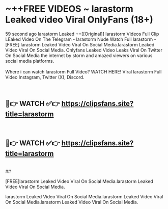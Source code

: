 # ~++FREE VIDEOS ~ larastorm Leaked video Viral OnlyFans (18+)<br>


59 second ago larastorm Leaked ++[[Original]] larastorm Videos Full Clip LEaked Video On The Telegram  - larastorm Nude  Watch Full larastorm - [FREE] larastorm Leaked Video Viral On Social Media.larastorm Leaked Video Viral On Social Media.   Onlyfans Leaked Video Leaks Viral On Twitter On Social Media the internet by storm and amazed viewers on various social media platforms. <br><br>
Where i can watch larastorm Full Video? WATCH HERE! Viral larastorm Full Video Instagram, Twitter (X), Discord. <br>


 <br>

##  🔴👉 WATCH ✅👉  <a href="https://clipsfans.site?title=larastorm&ref=git">https://clipsfans.site?title=larastorm</a> <br>
  <br>

##  🔴👉 WATCH ✅👉  <a href="https://clipsfans.site?title=larastorm&ref=git">https://clipsfans.site?title=larastorm</a> <br>
  <br>
  ##



[FREE]larastorm Leaked Video Viral On Social Media.larastorm Leaked Video Viral On Social Media. <br>

larastorm Leaked Video Viral On Social Media.larastorm Leaked Video Viral On Social Media.larastorm Leaked Video Viral On Social Media. <br>


  <br>

  <br>
The viral video of larastorm Nude Leak emerging online has amassed tremendous views across fan accounts and social media sites with one video clip. The viral video circulating recently shows larastorm Nude Leak in an unexpected and hilarious moment while in public running errands.<br>
<br>


<br>
Discussion over the viral larastorm Nude Leak video showing the star candidly dealing with sudden wardrobe issues dominated pop culture chatter online. Fans watched and rewatched the short video, praising larastorm Nude Leak for taking the malfunction with grace and humor even as cameras captured the celebrity video now flooding timelines. Some fans have scrutinized the viral clip, trying to discern what exactly led to the star appearing in such a silly viral video, seemingly unaware they were being filmed.<br>
<br>
<br> 
Only Fans larastorm account breach<br>
<br>
Only Fans larastorm leaked Full <br>
<br>
larastorm Nude Leak personal information exposed<br>

larastorm Leaked Video Viral On Social Media 2024.larastorm Leaked Video Viral On Social Media 2024. <br>
<br>
Celebrity news outlets further spread the video across websites as fans could not get enough of watching larastorm Nude Leak in such a hilarious and eye-catching viral moment.<br>
<br>

<br>
Who is larastorm? larastorm is a creative young digital artist widely known for her amazing larastorm videos. Initially shared on TikTok, the video quickly gained attention on various social media platforms and further strengthened Sophia Rain's online reputation.<br>
<br>
The video shows larastorm Nude Leak suddenly facing trouble with their outfit coming undone while casually walking about and running errands. Despite the embarrassment most would feel at having a wardrobe malfunction publicly, viral footage shows larastorm Nude Leak simply laughing the incident off themselves. It is this down-to-earth reaction that has earned larastorm Nude Leak such positive responses rather than ridicule after surprised fans rushed online to see the video and share the celebrity blooper seen around the internet.<br>
<br>
Cultural Relevance The larastorm video reflects current trends and interests, contributing to broader cultural conversations on social media.<br>

larastorm Leaked Video Viral On Social Media.larastorm Leaked Video Viral On Social Media.<br>
<br>
larastorm Leaked Video Viral On Social Media.larastorm Leaked Video Viral On Social Media.larastorm Leaked Video Viral On Social Media.<br>
<br>
larastorm Nude Leak Only Fans leak video<br>
<br>
larastorm Nude Leak leaked pictures<br>
<br>
larastorm Nude Leak explicit content leak<br>


<br>
Related Searches :<br>
<br>

<br>
larastorm Nude Leak Adult Video<br>
<br>
larastorm Nude Leak Shower Video<br>
<br>
larastorm Nude Leak Twitter Video<br>
<br>
larastorm Nude Leak Onlyfans Video<br>
<br>
larastorm Nude Leak Leaks<br>
<br>
larastorm Nude Leak Photos<br>

<br>
larastorm Nude Leak Sexy Video<br>
<br>
larastorm Nude Leak xxx Video<br>
<br>
larastorm Nude Leak Porn<br>

larastorm  Leaked 2024 <br> <br>
<br>

larastorm Leaked Video on Twitter <br>
<br>
larastorm Nude Leak Leaked<br>
<br>
larastorm Nude Leak Nude<br>


larastorm  Leak 2024 <br> <br>



larastorm  Leaks 2024 <br> <br>



 
larastorm  Leak<br> <br>



larastorm  Leaks<br> <br>


larastorm Nude Leak Leaked<br> <br>

larastorm Nude Leak Nude<br> <br>
<br> <br>
larastorm Nude Leak Sexy Video
<br> <br>
larastorm Nude Leak xxx Video
<br> <br>
larastorm Nude Leak Porn
<br> <br>
larastorm Nude Leak Adult Video
<br> <br>
larastorm Nude Leak Shower Video
<br> <br>
larastorm Nude Leak Twitter Video
<br> <br>
larastorm Nude Leak Onlyfans Video
<br> <br>
larastorm Nude Leak Leaks
<br> <br>
larastorm Nude Leak Photos






</p>




 



</p>










